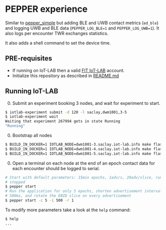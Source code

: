 # PEPPER experience

Similar to [pepper_simple](./../pepper_simple/README.md) but adding BLE and UWB
contact metrics (`ed_ble`) and logging UWB and BLE data (`PEPPER_LOG_BLE=1` and
`PEPPER_LOG_UWB=1`). It also logs per encounter TWR exchanges statistics.

It also adds a shell command to set the device time.

## PRE-requisites

* If running on IoT-LAB then a valid [FIT IoT-LAB](https://www.iot-lab.info/) account.
* Initialize this repository as described in [README.md](../../README.md)

## Running IoT-LAB

0. Submit an experiment booking 3 nodes, and wait for experiment to start.

```bash
$ iotlab-experiment submit -d 120 -l saclay,dwm1001,3-5
$ iotlab-experiment wait
Waiting that experiment 267994 gets in state Running
"Running"
```

0. Bootstrap all nodes

```bash
$ BUILD_IN_DOCKER=1 IOTLAB_NODE=dwm1001-3.saclay.iot-lab.info make flash
$ BUILD_IN_DOCKER=1 IOTLAB_NODE=dwm1001-4.saclay.iot-lab.info make flash
$ BUILD_IN_DOCKER=1 IOTLAB_NODE=dwm1001-5.saclay.iot-lab.info make flash
```

0. Open a terminal on each node at the end of an epoch contact data for
each encounter should be logged to serial.

```bash
# Start with default parameters: 15min epochs, 1adv/s, 20adv/slice, run until
# stopped
$ pepper start
# Run the application for only 5 epochs, shorten advertisement intervals to
# 500ms, and rotate the EBID slice on every advertisement
$ pepper start -c 5 -i 500 -r 1
```

To modify more parameters take a look at the `help` command:

```bash
$ help
...
```
